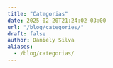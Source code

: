 ```yaml
---
title: "Categorias"
date: 2025-02-20T21:24:02-03:00
url: "/blog/categories/"
draft: false
author: Daniely Silva
aliases:
  - /blog/categorias/
---
```

